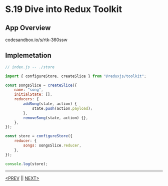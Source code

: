 # S.19 Dive into Redux Toolkit

## App Overview

codesandbox.io/s/rtk-360ssw

## Implemetation

```jsx
// index.js -- ./store

import { configureStore, createSlice } from "@reduxjs/toolkit";

const songsSlice = createSlice({
	name: "song",
	initialState: [],
	reducers: {
		addSong(state, action) {
			state.push(action.payload);
		},
		removeSong(state, action) {},
	},
});

const store = configureStore({
	reducer: {
		songs: songsSlice.reducer,
	},
});

console.log(store);
```

---

[<PREV](./230304.md) || [NEXT>](./230305.md)

